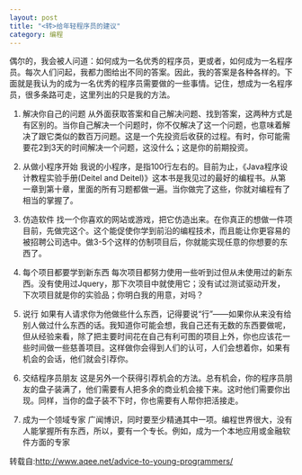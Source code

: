 ```yaml
---
layout: post
title: "<转>给年轻程序员的建议"
category: 编程
---
```


偶尔的，我会被人问道：如何成为一名优秀的程序员，更或者，如何成为一名程序员。每次人们问起，我都力图给出不同的答案。因此，我的答案是各种各样的。下面就是我认为的成为一名优秀的程序员需要做的一些事情。记住，想成为一名程序员，很多条路可走，这里列出的只是我的方法。

1. 解决你自己的问题
从外面获取答案和自己解决问题、找到答案，这两种方式是有区别的。当你自己解决一个问题时，你不仅解决了这一个问题，也意味着解决了跟它类似的数百万问题。这是一个先投资后收获的过程。有时，你可能需要花2到3天的时间解决一个问题，这没什么；这是你的前期投资。

2. 从做小程序开始
我说的小程序，是指100行左右的。目前为止，《Java程序设计教程实验手册(Deitel and Deitel)》这本书是我见过的最好的编程书。从第一章到第十章，里面的所有习题都做一遍。当你做完了这些，你就对编程有了相当的掌握了。

3. 仿造软件
找一个你喜欢的网站或游戏，把它仿造出来。在你真正的想做一件项目前，先做完这个。这个能促使你学到前沿的编程技术，而且能让你更容易的被招聘公司选中。做3-5个这样的仿制项目后，你就能实现任意的你想要的东西了。

4. 每个项目都要学到新东西
每次项目都努力使用一些听到过但从未使用过的新东西。没有使用过Jquery，那下次项目中就使用它；没有试过测试驱动开发，下次项目就是你的实验品；你明白我的用意，对吗？

5. 说行
如果有人请求你为他做些什么东西，记得要说“行”——如果你从来没有给别人做过什么东西的话。我知道你可能会想，我自己还有无数的东西要做呢，但从经验来看，除了把主要时间花在自己有利可图的项目上外，你也应该花一些时间做一些慈善项目。这样做你会得到人们的认可，人们会想着你，如果有机会的会话，他们就会引荐你。

6. 交结程序员朋友
这是另外一个获得引荐机会的方法。总有机会，你的程序员朋友的盘子装满了，他们需要有人把多余的商业机会接下来。这时他们需要你出现。同样，当你的盘子装不下时，你也需要有人帮你把活接走。

7. 成为一个领域专家
广闻博识，同时要至少精通其中一项。编程世界很大，没有人能掌握所有东西，所以，要有一个专长。例如，成为一个本地应用或金融软件方面的专家

转载自:http://www.aqee.net/advice-to-young-programmers/
